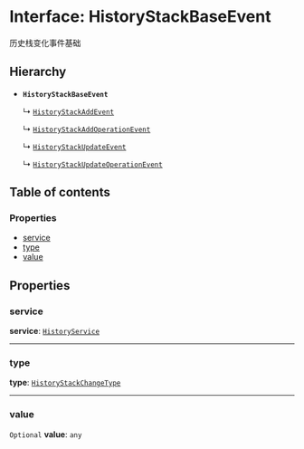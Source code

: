 # Interface: HistoryStackBaseEvent

历史栈变化事件基础

## Hierarchy

* **`HistoryStackBaseEvent`**

  ↳ [`HistoryStackAddEvent`](/auto-docs/fixed-layout-editor/interfaces/HistoryStackAddEvent.md)

  ↳ [`HistoryStackAddOperationEvent`](/auto-docs/fixed-layout-editor/interfaces/HistoryStackAddOperationEvent.md)

  ↳ [`HistoryStackUpdateEvent`](/auto-docs/fixed-layout-editor/interfaces/HistoryStackUpdateEvent.md)

  ↳ [`HistoryStackUpdateOperationEvent`](/auto-docs/fixed-layout-editor/interfaces/HistoryStackUpdateOperationEvent.md)

## Table of contents

### Properties

* [service](/auto-docs/fixed-layout-editor/interfaces/HistoryStackBaseEvent.md#service)
* [type](/auto-docs/fixed-layout-editor/interfaces/HistoryStackBaseEvent.md#type)
* [value](/auto-docs/fixed-layout-editor/interfaces/HistoryStackBaseEvent.md#value)

## Properties

### service

**service**: [`HistoryService`](/auto-docs/fixed-layout-editor/classes/HistoryService.md)

***

### type

**type**: [`HistoryStackChangeType`](/auto-docs/fixed-layout-editor/enums/HistoryStackChangeType.md)

***

### value

`Optional` **value**: `any`
